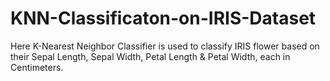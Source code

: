 # KNN-Classificaton-on-IRIS-Dataset
Here K-Nearest Neighbor Classifier is used to classify IRIS flower based on their Sepal Length, Sepal Width, Petal Length &amp; Petal Width, each in Centimeters.
